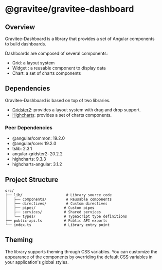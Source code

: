 # @gravitee/gravitee-dashboard

## Overview

Gravitee-Dashboard is a library that provides a set of Angular components to build dashboards.

Dashboards are composed of several components:
- Grid: a layout system
- Widget : a reusable component to display data
- Chart: a set of charts components

## Dependencies

Gravitee-Dashboard is based on top of two libraries.

- [Gridster2](https://github.com/tiberiuzuld/angular-gridster2): provides a layout system with drag and drop support.
- [Highcharts](https://api.highcharts.com/highcharts): provides a set of charts components.

### Peer Dependencies
- @angular/common: 19.2.0
- @angular/core: 19.2.0
- tslib: 2.3.1
- angular-gridster2: 20.2.2
- highcharts: 9.3.3
- highcharts-angular: 3.1.2

## Project Structure

```
src/
├── lib/                    # Library source code
│   ├── components/         # Reusable components
│   ├── directives/         # Custom directives
│   ├── pipes/             # Custom pipes
│   ├── services/          # Shared services
│   └── types/             # TypeScript type definitions
├── public-api.ts          # Public API exports
└── index.ts               # Library entry point
```

## Theming

The library supports theming through CSS variables. You can customize the appearance of the components by overriding the default CSS variables in your application's global styles.

